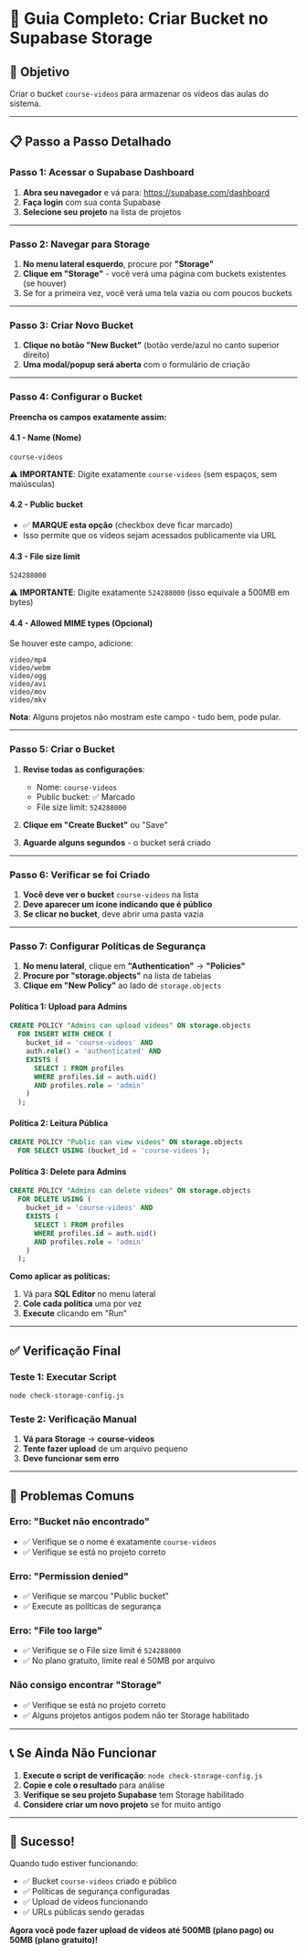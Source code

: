 # 📁 Guia Completo: Criar Bucket no Supabase Storage

## 🎯 Objetivo
Criar o bucket `course-videos` para armazenar os vídeos das aulas do sistema.

---

## 📋 Passo a Passo Detalhado

### **Passo 1: Acessar o Supabase Dashboard**

1. **Abra seu navegador** e vá para: https://supabase.com/dashboard
2. **Faça login** com sua conta Supabase
3. **Selecione seu projeto** na lista de projetos

---

### **Passo 2: Navegar para Storage**

1. **No menu lateral esquerdo**, procure por **"Storage"**
2. **Clique em "Storage"** - você verá uma página com buckets existentes (se houver)
3. Se for a primeira vez, você verá uma tela vazia ou com poucos buckets

---

### **Passo 3: Criar Novo Bucket**

1. **Clique no botão "New Bucket"** (botão verde/azul no canto superior direito)
2. **Uma modal/popup será aberta** com o formulário de criação

---

### **Passo 4: Configurar o Bucket**

**Preencha os campos exatamente assim:**

#### **4.1 - Name (Nome)**
```
course-videos
```
⚠️ **IMPORTANTE**: Digite exatamente `course-videos` (sem espaços, sem maiúsculas)

#### **4.2 - Public bucket**
- ✅ **MARQUE esta opção** (checkbox deve ficar marcado)
- Isso permite que os vídeos sejam acessados publicamente via URL

#### **4.3 - File size limit**
```
524288000
```
⚠️ **IMPORTANTE**: Digite exatamente `524288000` (isso equivale a 500MB em bytes)

#### **4.4 - Allowed MIME types (Opcional)**
Se houver este campo, adicione:
```
video/mp4
video/webm
video/ogg
video/avi
video/mov
video/mkv
```
**Nota**: Alguns projetos não mostram este campo - tudo bem, pode pular.

---

### **Passo 5: Criar o Bucket**

1. **Revise todas as configurações**:
   - Nome: `course-videos`
   - Public bucket: ✅ Marcado
   - File size limit: `524288000`

2. **Clique em "Create Bucket"** ou "Save"

3. **Aguarde alguns segundos** - o bucket será criado

---

### **Passo 6: Verificar se foi Criado**

1. **Você deve ver o bucket** `course-videos` na lista
2. **Deve aparecer um ícone indicando que é público**
3. **Se clicar no bucket**, deve abrir uma pasta vazia

---

### **Passo 7: Configurar Políticas de Segurança**

1. **No menu lateral**, clique em **"Authentication"** → **"Policies"**
2. **Procure por "storage.objects"** na lista de tabelas
3. **Clique em "New Policy"** ao lado de `storage.objects`

#### **Política 1: Upload para Admins**
```sql
CREATE POLICY "Admins can upload videos" ON storage.objects
  FOR INSERT WITH CHECK (
    bucket_id = 'course-videos' AND
    auth.role() = 'authenticated' AND
    EXISTS (
      SELECT 1 FROM profiles 
      WHERE profiles.id = auth.uid() 
      AND profiles.role = 'admin'
    )
  );
```

#### **Política 2: Leitura Pública**
```sql
CREATE POLICY "Public can view videos" ON storage.objects
  FOR SELECT USING (bucket_id = 'course-videos');
```

#### **Política 3: Delete para Admins**
```sql
CREATE POLICY "Admins can delete videos" ON storage.objects
  FOR DELETE USING (
    bucket_id = 'course-videos' AND
    EXISTS (
      SELECT 1 FROM profiles 
      WHERE profiles.id = auth.uid() 
      AND profiles.role = 'admin'
    )
  );
```

**Como aplicar as políticas:**
1. Vá para **SQL Editor** no menu lateral
2. **Cole cada política** uma por vez
3. **Execute** clicando em "Run"

---

## ✅ Verificação Final

### **Teste 1: Executar Script**
```bash
node check-storage-config.js
```

### **Teste 2: Verificação Manual**
1. **Vá para Storage** → **course-videos**
2. **Tente fazer upload** de um arquivo pequeno
3. **Deve funcionar sem erro**

---

## 🚨 Problemas Comuns

### **Erro: "Bucket não encontrado"**
- ✅ Verifique se o nome é exatamente `course-videos`
- ✅ Verifique se está no projeto correto

### **Erro: "Permission denied"**
- ✅ Verifique se marcou "Public bucket"
- ✅ Execute as políticas de segurança

### **Erro: "File too large"**
- ✅ Verifique se o File size limit é `524288000`
- ✅ No plano gratuito, limite real é 50MB por arquivo

### **Não consigo encontrar "Storage"**
- ✅ Verifique se está no projeto correto
- ✅ Alguns projetos antigos podem não ter Storage habilitado

---

## 📞 Se Ainda Não Funcionar

1. **Execute o script de verificação**: `node check-storage-config.js`
2. **Copie e cole o resultado** para análise
3. **Verifique se seu projeto Supabase** tem Storage habilitado
4. **Considere criar um novo projeto** se for muito antigo

---

## 🎉 Sucesso!

Quando tudo estiver funcionando:
- ✅ Bucket `course-videos` criado e público
- ✅ Políticas de segurança configuradas
- ✅ Upload de vídeos funcionando
- ✅ URLs públicas sendo geradas

**Agora você pode fazer upload de vídeos até 500MB (plano pago) ou 50MB (plano gratuito)!**